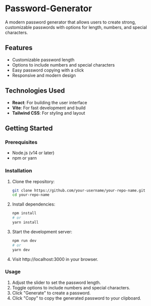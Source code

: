 # Password-Generator
A modern password generator that allows users to create strong, customizable passwords with options for length, numbers, and special characters. 

## Features

- Customizable password length
- Options to include numbers and special characters
- Easy password copying with a click
- Responsive and modern design

## Technologies Used

- **React**: For building the user interface
- **Vite**: For fast development and build
- **Tailwind CSS**: For styling and layout

## Getting Started

### Prerequisites

- Node.js (v14 or later)
- npm or yarn

### Installation

1. Clone the repository:

   ```bash
   git clone https://github.com/your-username/your-repo-name.git
   cd your-repo-name
2. Install dependencies:

   ```bash
   npm install
   # or
   yarn install

3. Start the development server:
   
   ```bash
   npm run dev
   # or
   yarn dev
   
4. Visit http://localhost:3000 in your browser.

### Usage

1. Adjust the slider to set the password length.
2. Toggle options to include numbers and special characters.
3. Click "Generate" to create a password.
4. Click "Copy" to copy the generated password to your clipboard.
   
